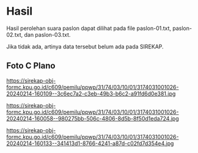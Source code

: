 # Hasil

Hasil perolehan suara paslon dapat dilihat pada file paslon-01.txt, paslon-02.txt, dan paslon-03.txt.

Jika tidak ada, artinya data tersebut belum ada pada SIREKAP.

## Foto C Plano

https://sirekap-obj-formc.kpu.go.id/c609/pemilu/ppwp/31/74/03/10/01/3174031001026-20240214-160109--3c6ec7a2-c3eb-49b3-b6c2-a91fd6d0e381.jpg

https://sirekap-obj-formc.kpu.go.id/c609/pemilu/ppwp/31/74/03/10/01/3174031001026-20240214-160058--980275bb-506c-4806-8d5b-8f50d1eda724.jpg

https://sirekap-obj-formc.kpu.go.id/c609/pemilu/ppwp/31/74/03/10/01/3174031001026-20240214-160133--341413d1-8766-4241-a87d-c02fd7d354e4.jpg
